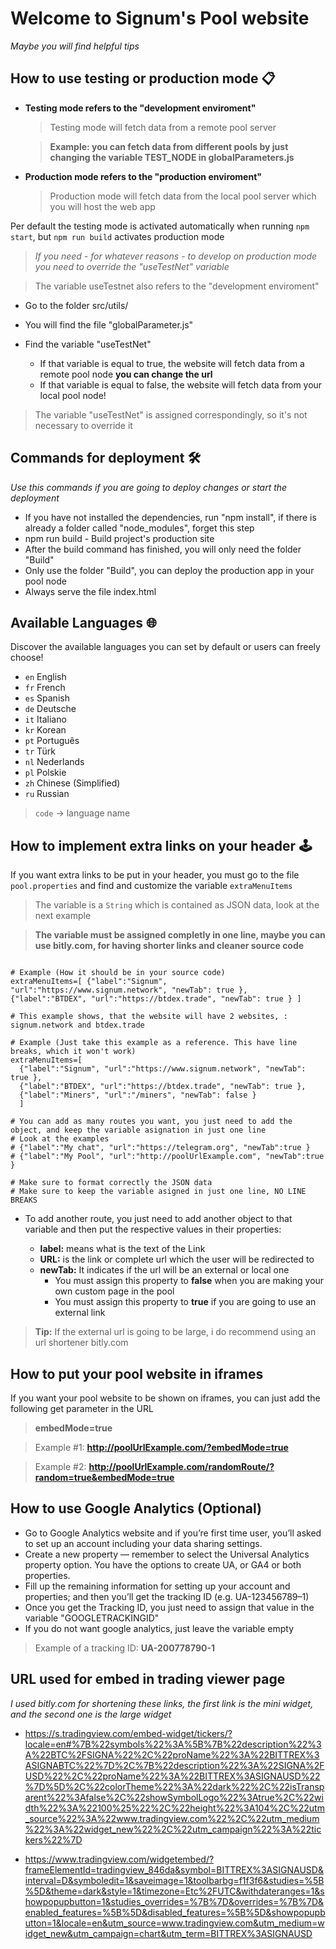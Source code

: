 # Welcome to Signum's Pool website

_Maybe you will find helpful tips_

## How to use testing or production mode 📋

-   **Testing mode refers to the "development enviroment"**

    > Testing mode will fetch data from a remote pool server

    > **Example: you can fetch data from different pools by just changing the variable TEST_NODE in globalParameters.js**

-   **Production mode refers to the "production enviroment"**

    > Production mode will fetch data from the local pool server which you will host the web app

Per default the testing mode is activated automatically when running `npm start`, but `npm run build` activates production mode

> _If you need - for whatever reasons - to develop on production mode you need to override the "useTestNet" variable_

> The variable useTestnet also refers to the "development enviroment"

-   Go to the folder src/utils/
-   You will find the file "globalParameter.js"
-   Find the variable "useTestNet"

    -   If that variable is equal to true, the website will fetch data from a remote pool node **you can change the url**
    -   If that variable is equal to false, the website will fetch data from your local pool node!

> The variable "useTestNet" is assigned correspondingly, so it's not necessary to override it

## Commands for deployment 🛠️

_Use this commands if you are going to deploy changes or start the deployment_

-   If you have not installed the dependencies, run "npm install", if there is already a folder called "node_modules", forget this step
-   npm run build - Build project's production site
-   After the build command has finished, you will only need the folder "Build"
-   Only use the folder "Build", you can deploy the production app in your pool node
-   Always serve the file index.html

## Available Languages 🌐

Discover the available languages you can set by default or users can freely choose!

-   `en` English
-   `fr` French
-   `es` Spanish
-   `de` Deutsche
-   `it` Italiano
-   `kr` Korean
-   `pt` Português
-   `tr` Türk
-   `nl` Nederlands
-   `pl` Polskie
-   `zh` Chinese (Simplified)
-   `ru` Russian

> `code` -> language name

## How to implement extra links on your header 🕹️

If you want extra links to be put in your header, you must go to the file `pool.properties` and find and customize the variable `extraMenuItems`

> The variable is a `String` which is contained as JSON data, look at the next example

> **The variable must be assigned completly in one line, maybe you can use bitly.com, for having shorter links and cleaner source code**

```

# Example (How it should be in your source code)
extraMenuItems=[ {"label":"Signum", "url":"https://www.signum.network", "newTab": true }, {"label":"BTDEX", "url":"https://btdex.trade", "newTab": true } ]

# This example shows, that the website will have 2 websites, : signum.network and btdex.trade

# Example (Just take this example as a reference. This have line breaks, which it won't work)
extraMenuItems=[
  {"label":"Signum", "url":"https://www.signum.network", "newTab": true },
  {"label":"BTDEX", "url":"https://btdex.trade", "newTab": true },
  {"label":"Miners", "url":"/miners", "newTab": false }
  ]

# You can add as many routes you want, you just need to add the object, and keep the variable asignation in just one line
# Look at the examples
# {"label":"My chat", "url":"https://telegram.org", "newTab":true }
# {"label":"My Pool", "url":"http://poolUrlExample.com", "newTab":true }

# Make sure to format correctly the JSON data
# Make sure to keep the variable asigned in just one line, NO LINE BREAKS
```

-   To add another route, you just need to add another object to that variable and then put the respective values in their properties:

    -   **label:** means what is the text of the Link
    -   **URL:** is the link or complete url which the user will be redirected to
    -   **newTab:** It indicates if the url will be an external or local one
        -   You must assign this property to **false** when you are making your own custom page in the pool
        -   You must assign this property to **true** if you are going to use an external link

> **Tip:** If the external url is going to be large, i do recommend using an url shortener bitly.com

## How to put your pool website in iframes

If you want your pool website to be shown on iframes, you can just add the following get parameter in the URL

> **embedMode=true**

> Example #1: **http://poolUrlExample.com/?embedMode=true**

> Example #2: **http://poolUrlExample.com/randomRoute/?random=true&embedMode=true**

## How to use Google Analytics (Optional)

-   Go to Google Analytics website and if you’re first time user, you’ll asked to set up an account including your data sharing settings.
-   Create a new property — remember to select the Universal Analytics property option. You have the options to create UA, or GA4 or both properties.
-   Fill up the remaining information for setting up your account and properties; and then you’ll get the tracking ID (e.g. UA-123456789–1)
-   Once you get the Tracking ID, you just need to assign that value in the variable "GOOGLETRACKINGID"
-   If you do not want google analytics, just leave the variable empty

> Example of a tracking ID: **UA-200778790-1**

## URL used for embed in trading viewer page

_I used bitly.com for shortening these links, the first link is the mini widget, and the second one is the large widget_

-   https://s.tradingview.com/embed-widget/tickers/?locale=en#%7B%22symbols%22%3A%5B%7B%22description%22%3A%22BTC%2FSIGNA%22%2C%22proName%22%3A%22BITTREX%3ASIGNABTC%22%7D%2C%7B%22description%22%3A%22SIGNA%2FUSD%22%2C%22proName%22%3A%22BITTREX%3ASIGNAUSD%22%7D%5D%2C%22colorTheme%22%3A%22dark%22%2C%22isTransparent%22%3Afalse%2C%22showSymbolLogo%22%3Atrue%2C%22width%22%3A%22100%25%22%2C%22height%22%3A104%2C%22utm_source%22%3A%22www.tradingview.com%22%2C%22utm_medium%22%3A%22widget_new%22%2C%22utm_campaign%22%3A%22tickers%22%7D

-   https://www.tradingview.com/widgetembed/?frameElementId=tradingview_846da&symbol=BITTREX%3ASIGNAUSD&interval=D&symboledit=1&saveimage=1&toolbarbg=f1f3f6&studies=%5B%5D&theme=dark&style=1&timezone=Etc%2FUTC&withdateranges=1&showpopupbutton=1&studies_overrides=%7B%7D&overrides=%7B%7D&enabled_features=%5B%5D&disabled_features=%5B%5D&showpopupbutton=1&locale=en&utm_source=www.tradingview.com&utm_medium=widget_new&utm_campaign=chart&utm_term=BITTREX%3ASIGNAUSD
